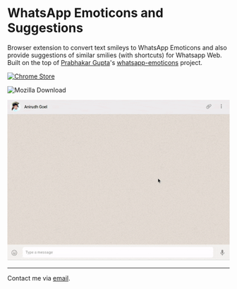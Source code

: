 # WhatsApp Emoticons and Suggestions

Browser extension to convert text smileys to WhatsApp Emoticons and also provide suggestions of similar smilies (with shortcuts) for Whatsapp Web.
Built on the top of [Prabhakar Gupta](http://prabhakargupta.com/)'s [whatsapp-emoticons](https://github.com/prabhakar267/whatsapp-emoticons) project.

[![Chrome Store](https://raw.githubusercontent.com/prabhakar267/github-classifier/master/assets/images/chrome-store.png)](https://chrome.google.com/webstore/detail/whatsapp-emoticons-sugges/pdicajhpekmkjildobfnokpdmnejlnfm?hl=en-US&gl=IN)

![Mozilla Download](https://addons.mozilla.org/addon/whatsapp-emoticons-suggestions/)

![Demo](/assets/screenrecord.gif)

--------------------------
Contact me via [email](http://scr.im/3hmx).